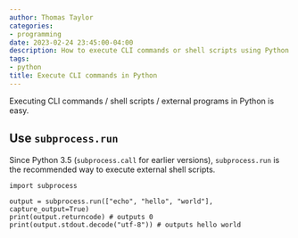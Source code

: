 ```yaml
---
author: Thomas Taylor
categories:
- programming
date: 2023-02-24 23:45:00-04:00
description: How to execute CLI commands or shell scripts using Python.
tags:
- python
title: Execute CLI commands in Python
---
```


Executing CLI commands / shell scripts / external programs in Python is easy.

## Use `subprocess.run`

Since Python 3.5 (`subprocess.call` for earlier versions), `subprocess.run` is the recommended way to execute external shell scripts.

```python3
import subprocess

output = subprocess.run(["echo", "hello", "world"], capture_output=True)
print(output.returncode) # outputs 0
print(output.stdout.decode("utf-8")) # outputs hello world
```